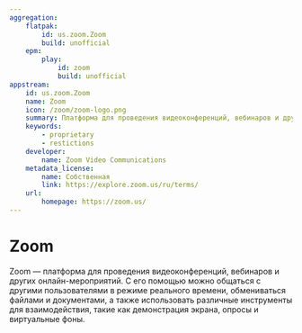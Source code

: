 ```yaml
---
aggregation:
    flatpak:
        id: us.zoom.Zoom
        build: unofficial
    epm:
        play:
            id: zoom
            build: unofficial
appstream:
    id: us.zoom.Zoom
    name: Zoom
    icon: /zoom/zoom-logo.png
    summary: Платформа для проведения видеоконференций, вебинаров и других онлайн-мероприятий.
    keywords:
        - proprietary
        - restictions
    developer:
        name: Zoom Video Communications
    metadata_license:
        name: Собственная
        link: https://explore.zoom.us/ru/terms/
    url:
        homepage: https://zoom.us/
---
```


# Zoom

Zoom — платформа для проведения видеоконференций, вебинаров и других онлайн-мероприятий. С его помощью можно общаться с другими пользователями в режиме реального времени, обмениваться файлами и документами, а также использовать различные инструменты для взаимодействия, такие как демонстрация экрана, опросы и виртуальные фоны.

<!--@include: @apps/_parts/install/content-flatpak.md-->
<!--@include: @apps/_parts/install/content-epm-play.md-->
